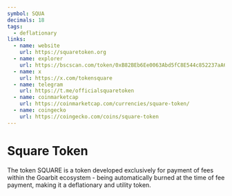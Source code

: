 ```yaml
---
symbol: SQUA
decimals: 18
tags:
  - deflationary
links:
  - name: website
    url: https://squaretoken.org
  - name: explorer
    url: https://bscscan.com/token/0xB82BEb6Ee0063Abd5fC8E544c852237aA62CBb14
  - name: x
    url: https://x.com/tokensquare
  - name: telegram
    url: https://t.me/officialsquaretoken
  - name: coinmarketcap
    url: https://coinmarketcap.com/currencies/square-token/
  - name: coingecko
    url: https://coingecko.com/coins/square-token
---
```


# Square Token

The token SQUARE is a token developed exclusively for payment of fees within the Goarbit ecosystem - being automatically burned at the time of fee payment, making it a deflationary and utility token.
